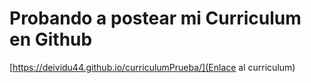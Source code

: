 # Probando a postear mi Curriculum en Github
[https://deividu44.github.io/curriculumPrueba/](Enlace al curriculum)

